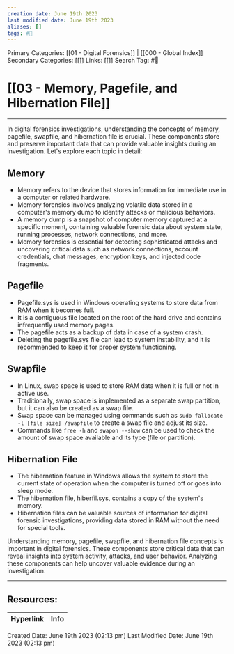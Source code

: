 ```yaml
---
creation date: June 19th 2023
last modified date: June 19th 2023
aliases: []
tags: #📖
---
```


Primary Categories: [[01 - Digital Forensics]] | [[000 - Global Index]] 
Secondary Categories: [[]] 
Links: [[]] 
Search Tag: #📖  

# [[03 - Memory, Pagefile, and Hibernation File]]  
---

In digital forensics investigations, understanding the concepts of memory, pagefile, swapfile, and hibernation file is crucial. These components store and preserve important data that can provide valuable insights during an investigation. Let's explore each topic in detail:

## Memory
- Memory refers to the device that stores information for immediate use in a computer or related hardware.
- Memory forensics involves analyzing volatile data stored in a computer's memory dump to identify attacks or malicious behaviors.
- A memory dump is a snapshot of computer memory captured at a specific moment, containing valuable forensic data about system state, running processes, network connections, and more.
- Memory forensics is essential for detecting sophisticated attacks and uncovering critical data such as network connections, account credentials, chat messages, encryption keys, and injected code fragments.

## Pagefile
- Pagefile.sys is used in Windows operating systems to store data from RAM when it becomes full.
- It is a contiguous file located on the root of the hard drive and contains infrequently used memory pages.
- The pagefile acts as a backup of data in case of a system crash.
- Deleting the pagefile.sys file can lead to system instability, and it is recommended to keep it for proper system functioning.

## Swapfile
- In Linux, swap space is used to store RAM data when it is full or not in active use.
- Traditionally, swap space is implemented as a separate swap partition, but it can also be created as a swap file.
- Swap space can be managed using commands such as `sudo fallocate -l [file size] /swapfile` to create a swap file and adjust its size.
- Commands like `free -h` and `swapon --show` can be used to check the amount of swap space available and its type (file or partition).

## Hibernation File
- The hibernation feature in Windows allows the system to store the current state of operation when the computer is turned off or goes into sleep mode.
- The hibernation file, hiberfil.sys, contains a copy of the system's memory.
- Hibernation files can be valuable sources of information for digital forensic investigations, providing data stored in RAM without the need for special tools.

Understanding memory, pagefile, swapfile, and hibernation file concepts is important in digital forensics. These components store critical data that can reveal insights into system activity, attacks, and user behavior. Analyzing these components can help uncover valuable evidence during an investigation.


___

## Resources:

| Hyperlink | Info |
| --------- | ---- |


Created Date: June 19th 2023 (02:13 pm) 
Last Modified Date: June 19th 2023 (02:13 pm)
